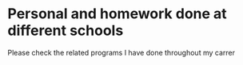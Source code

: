 # Personal and homework done at different schools 
Please check the related programs I have done throughout my carrer 

